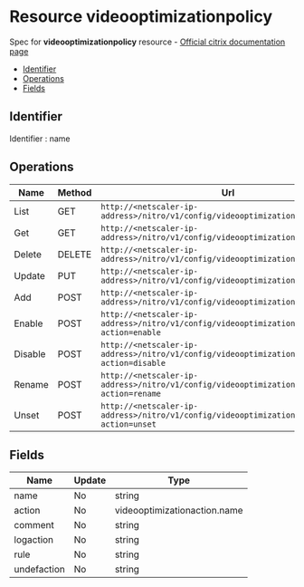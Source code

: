 # Resource videooptimizationpolicy

Spec for **videooptimizationpolicy** resource - [Official citrix documentation page](https://developer-docs.citrix.com/projects/netscaler-nitro-api/en/12.0/configuration/videooptimization/videooptimizationpolicy/videooptimizationpolicy/)

- [Identifier](#identifier)
- [Operations](#operations)
- [Fields](#fields)

## Identifier

Identifier : name

## Operations

| Name | Method | Url |
|----|----|----|
| List | GET | `http://<netscaler-ip-address>/nitro/v1/config/videooptimizationpolicy` |
| Get | GET | `http://<netscaler-ip-address>/nitro/v1/config/videooptimizationpolicy/<name>` |
| Delete | DELETE | `http://<netscaler-ip-address>/nitro/v1/config/videooptimizationpolicy/<name>` |
| Update | PUT | `http://<netscaler-ip-address>/nitro/v1/config/videooptimizationpolicy` |
| Add | POST | `http://<netscaler-ip-address>/nitro/v1/config/videooptimizationpolicy` |
| Enable | POST | `http://<netscaler-ip-address>/nitro/v1/config/videooptimizationpolicy?action=enable` |
| Disable | POST | `http://<netscaler-ip-address>/nitro/v1/config/videooptimizationpolicy?action=disable` |
| Rename | POST | `http://<netscaler-ip-address>/nitro/v1/config/videooptimizationpolicy?action=rename` |
| Unset | POST | `http://<netscaler-ip-address>/nitro/v1/config/videooptimizationpolicy?action=unset` |

## Fields

| Name | Update | Type |
|----|----|----|
| name | No | string |
| action | No | videooptimizationaction.name |
| comment | No | string |
| logaction | No | string |
| rule | No | string |
| undefaction | No | string |

